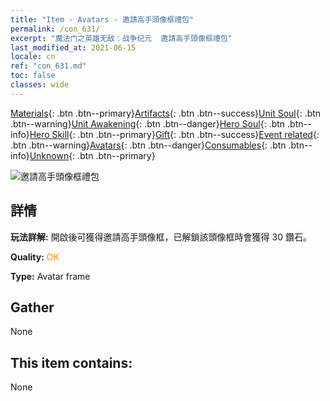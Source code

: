 ```yaml
---
title: "Item - Avatars - 邀請高手頭像框禮包"
permalink: /con_631/
excerpt: "魔法门之英雄无敌：战争纪元  邀請高手頭像框禮包"
last_modified_at: 2021-06-15
locale: cn
ref: "con_631.md"
toc: false
classes: wide
---
```

 [Materials](/ItemsCN/){: .btn .btn--primary}[Artifacts](/ItemsCN/Artifacts/){: .btn .btn--success}[Unit Soul](/ItemsCN/UnitSoul/){: .btn .btn--warning}[Unit Awakening](/ItemsCN/UnitAwakening/){: .btn .btn--danger}[Hero Soul](/ItemsCN/HeroSoul/){: .btn .btn--info}[Hero Skill](/ItemsCN/HeroSkill/){: .btn .btn--primary}[Gift](/ItemsCN/Gift/){: .btn .btn--success}[Event related](/ItemsCN/Events/){: .btn .btn--warning}[Avatars](/ItemsCN/Avatars/){: .btn .btn--danger}[Consumables](/ItemsCN/Consumables/){: .btn .btn--info}[Unknown](/ItemsCN/Unknown/){: .btn .btn--primary}

 ![邀請高手頭像框禮包](/images/t/i_907003.png)

## 詳情
 **玩法詳解:** 開啟後可獲得邀請高手頭像框，已解鎖該頭像框時會獲得 30 鑽石。

 **Quality:** <span style="color: #FF8C00">OK</span>

 **Type:** Avatar frame

## Gather

  None

## This item contains:

  None

